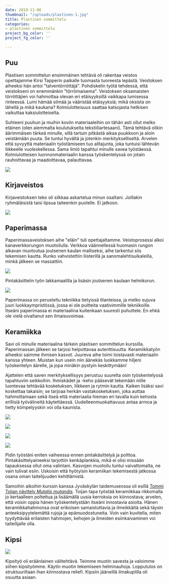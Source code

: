 ```yaml
---
date: 2019-11-06
thumbnail: "/uploads/plastinen-1.jpg"
title: Plastinen sommittelu
categories:
- plastinen sommittelu
project_bg_color: ''
project_fg_color: ''

---
```

## Puu

Plastisen sommittelun ensimmäinen tehtävä oli rakentaa veistos opettajamme Kirsi Tapperin paikalle tuomasta tuoreesta lepästä. Veistoksen aiheeksi hän antoi "talventörröttäjä". Pohdiskelin työtä tehdessä, että veistokseni on enemmänkin "törrömaisema". Veistoksen oksamaisten törröttäjien voi hahmottaa olevan eri etäisyyksillä vaikkapa lumisessa rinteessä. Lumi hämää silmää ja vääristää etäisyyksiä; mikä oksista on lähellä ja mikä kaukana? Kolmiulotteisuus saattaa katsojasta hetkisen vaikuttaa kaksiulotteiselta.

Suhteeni puuhun ja muihin koviin materiaaleihin on tähän asti ollut melko etäinen (olen aiemmalta koulutukselta tekstiiliartesaani). Tämä tehtävä olikin äärimmäisen tärkeä minulle, sillä tartuin pitkästä aikaa puukkoon ja aloin veistämään puuta. Se tuntui hyvältä ja jotenkin merkitykselliseltä. Arvelen että syvyyttä materiaalin työstämiseen tuo alitajunta, joka tuntuisi lähtevän liikkeelle vuoleskellessa. Sama ilmiö tapahtui minulle savea työstäessä. Kolmiulotteisen luonnonmateriaalin kanssa työskentelyssä on jotain rauhoittavaa ja maadoittavaa, palauttavaa.

![](/uploads/törröttäjäkollaasi.jpg)

## Kirjaveistos

Kirjaveistoksen teko oli silkkaa askartelua minun osaltani. Joillakin ryhmäläisistä taisi lipsua taiteenkin puolelle. Ei jatkoon.

![](/uploads/paperiveistoskollaasi.jpg)

## Paperimassa

Paperimassaveistoksen aihe "eläin" tuli opettajaltamme. Veistoprosessi alkoi kanaverkkorungon muotoilulla. Verkkoa väännellessä huomasin rungon alkavan muotoutua joutsenen kaulan malliseksi, aihe tarkentui siis tekemisen kautta. Runko vahvistettiin liisterillä ja sanomalehtisuikaleilla, minkä jälkeen se massattiin.

![](/uploads/joutsenkollaasi1.jpg)

Pintakäsittelin työn lakkamaalilla ja lisäsin joutsenen kaulaan helmikorun.

![](/uploads/joutsenkollasi3.jpg)

Paperimassa on perusteltu tekniikka tietyissä tilanteissa, ja melko sujuva juuri luokkaympristössä, jossa ei ole puitteita vaativimmille tekniikoille. Itseäni paperimassa ei materiaalina kuitenkaan suuresti puhuttele. En ehkä ole vielä oivaltanut sen ilmaisuvoimaa.

## Keramiikka

Savi oli minulle materiaalina tärkein plastisen sommittelun kurssilla. Paperimassan jälkeen se tarjosi helpottavaa autenttisuutta. Keramiikkatyön aiheeksi saimme ihmisen kasvot. Juureva aihe toimi loistavasti materiaalin kanssa yhteen. Muistan kun usein niin äänekäs luokkamme hiljeni työskentelyn äärelle, ja jopa minäkin pystyin keskittymään!

Ajattelen että saven merkityksellisyys perustuu suurelta osin työskentelyssä tapahtuviin seikkoihin. Ihmiskädet ja -keho pääsevät tekemään niille luontevaa tehtävää kosketuksen, liikkeen ja rytmin kautta. Kaiken lisäksi savi koskettaa takaisin; se tarjoaa herkän vastakosketuksen, joka auttaa hahmottamaan sekä itseä että materiaalia hieman eri tavalla kuin kehosta erillisiä työvälineitä käytettäessä. Uudelleenmuokattavuus antaa armoa ja tietty kömpelyyskin voi olla kaunista.

![](/uploads/savi11.jpg)

![](/uploads/savi234b.jpg)

![](/uploads/kollaasiok1.jpg)

![](/uploads/savikollaasi0k2.jpg)

Pidin työstäni eniten vaiheessa ennen pintakäsittelyä ja polttoa. Pintakäsittelyaineeksi tarjottiin kenkäplankkia, mikä ei olisi missään tapauksessa ollut oma valintani. Kasvojen muotoilu tuntui vaivattomalta, ne vain tulivat esiin. Uskoisin että hyötyisin keramiikan tekemisestä jatkossa osana oman taitelijuuden kehittämistä.

Samoihin aikoihin kurssin kanssa Jyväskylän taidemuseossa oli esillä [Tommi Toijan näyttely _Mutatis mutandis_](https://www.jyvaskyla.fi/jyvaskylan-taidemuseo/nayttelyt/nayttelyarkisto/2016-nayttelyt/tommi-toija-mutatis-mutandis)_._ Toijan tapa työstää keramiikkaa rikkomalla jo kertaalleen poltettua ja lisäämällä uusia kerroksia on kiinnostava; arvelen, että voisin oppia hänen työskentelystään itseäni innostavia asioita. Hänen keramiikkahahmonsa ovat erikoisen samaistuttavia ja ilmeikkäitä sekä täysin anteeksipyytelemättä rujoja ja epämuodostuneita. Voin vain kuvitella, miten tyydyttävää erilaisten hahmojen, kehojen ja ilmeiden esiinkaivaminen voi taiteilijalle olla. 

## Kipsi

![](/uploads/kipsityö1.jpg)

Kipsityö oli eräänlainen välitehtävä. Teimme muotin savesta ja valoimme siihen kipsityömme. Käytin muotin tekemiseen helminauhoja. Lopputulos on struktuuriltaan ihan kiinnostava reliefi. Kipsiin jääneillä ilmakuplilla oli osuutta asiaan.